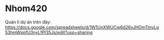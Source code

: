 # Nhom420
Quản lí dự án trên đây:
https://docs.google.com/spreadsheets/d/1W1UnXWUCw6d26vJHOmTmvLp53hmWxpfU3nyLfPl35Js/edit?usp=sharing
